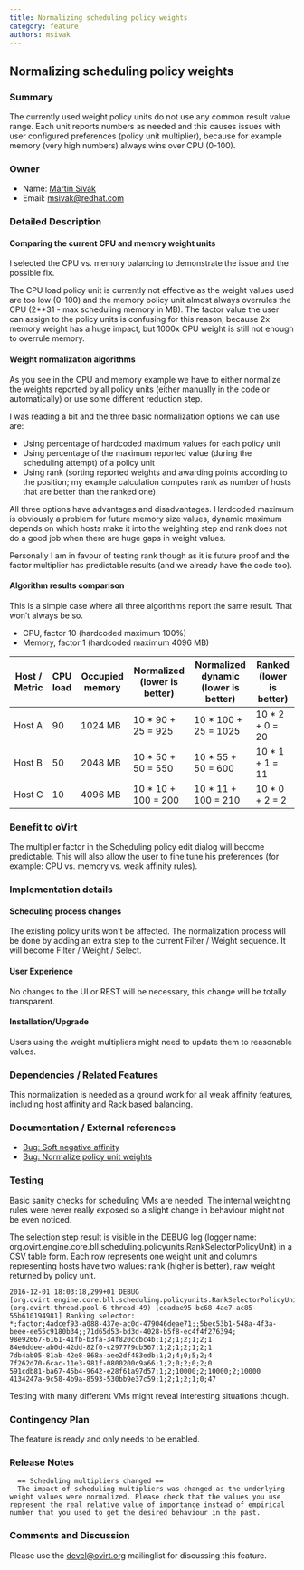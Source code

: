 ```yaml
---
title: Normalizing scheduling policy weights
category: feature
authors: msivak
---
```


## Normalizing scheduling policy weights

### Summary

The currently used weight policy units do not use any common result value range. Each unit reports numbers as needed and this causes issues with user configured preferences (policy unit multiplier), because for example memory (very high numbers) always wins over CPU (0-100).


### Owner

*   Name: [Martin Sivák](User:msivak)
*   Email: <msivak@redhat.com>

### Detailed Description

#### Comparing the current CPU and memory weight units

I selected the CPU vs. memory balancing to demonstrate the issue and the possible fix.

The CPU load policy unit is currently not effective as the weight values used are too low (0-100) and the memory policy unit almost always overrules the CPU (2**31 - max scheduling memory in MB). The factor value the user can assign to the policy units is confusing for this reason, because 2x memory weight has a huge impact, but 1000x CPU weight is still not enough to overrule memory.

#### Weight normalization algorithms

As you see in the CPU and memory example we have to either normalize the weights reported by all policy units (either manually in the code or automatically) or use some different reduction step.

I was reading a bit and the three basic normalization options we can use are:

- Using percentage of hardcoded maximum values for each policy unit
- Using percentage of the maximum reported value (during the scheduling attempt) of a policy unit
- Using rank (sorting reported weights and awarding points according to the position; my example calculation computes rank as number of hosts that are better than the ranked one)

All three options have advantages and disadvantages. Hardcoded maximum is obviously a problem for future memory size values, dynamic maximum depends on which hosts make it into the weighting step and rank does not do a good job when there are huge gaps in weight values.

Personally I am in favour of testing rank though as it is future proof and the factor multiplier has predictable results (and we already have the code too).

#### Algorithm results comparison

This is a simple case where all three algorithms report the same result. That won’t always be so.

* CPU, factor 10 (hardcoded maximum 100%)
* Memory, factor 1 (hardcoded maximum 4096 MB)


| Host / Metric | CPU load | Occupied memory | Normalized (lower is better) | Normalized dynamic (lower is better) | Ranked (lower is better) |
| ------------- | -------- | --------------- | ---------------------------- | ------------------------------------ | ------------------------ |
| Host A | 90 | 1024 MB | 10 * 90 + 25 = 925 | 10 * 100 + 25 = 1025 | 10 * 2 + 0 = 20 |
| Host B | 50 | 2048 MB | 10 * 50 + 50 = 550 | 10 * 55 + 50 = 600 | 10 * 1 + 1 = 11 |
| Host C | 10 | 4096 MB | 10 * 10 + 100 = 200 | 10 * 11 + 100 = 210 | 10 * 0 + 2 = 2 |


### Benefit to oVirt

The multiplier factor in the Scheduling policy edit dialog will become predictable. This will also allow the user to fine tune his preferences (for example: CPU vs. memory vs. weak affinity rules).

### Implementation details

#### Scheduling process changes

The existing policy units won't be affected. The normalization process will be done by adding an extra step to the current Filter / Weight sequence. It will become Filter / Weight / Select.

#### User Experience

No changes to the UI or REST will be necessary, this change will be totally transparent.

#### Installation/Upgrade

Users using the weight multipliers might need to update them to reasonable values.

### Dependencies / Related Features

This normalization is needed as a ground work for all weak affinity features, including host affinity and Rack based balancing.

### Documentation / External references

- [Bug: Soft negative affinity](https://bugzilla.redhat.com/show_bug.cgi?id=1207255)
- [Bug: Normalize policy unit weights](https://bugzilla.redhat.com/show_bug.cgi?id=1306263)

### Testing

Basic sanity checks for scheduling VMs are needed. The internal weighting rules were never really exposed so a slight change in behaviour might not be even noticed.

The selection step result is visible in the DEBUG log (logger name: org.ovirt.engine.core.bll.scheduling.policyunits.RankSelectorPolicyUnit) in a CSV table form. Each row represents one weight unit and columns representing hosts have two walues: rank (higher is better), raw weight returned by policy unit.

```
2016-12-01 18:03:18,299+01 DEBUG [org.ovirt.engine.core.bll.scheduling.policyunits.RankSelectorPolicyUnit] (org.ovirt.thread.pool-6-thread-49) [ceadae95-bc68-4ae7-ac85-55b610194981] Ranking selector:
*;factor;4adcef93-a088-437e-ac0d-479046deae71;;5bec53b1-548a-4f3a-beee-ee55c9180b34;;71d65d53-bd3d-4028-b5f8-ec4f4f276394;
98e92667-6161-41fb-b3fa-34f820ccbc4b;1;2;1;2;1;2;1
84e6ddee-ab0d-42dd-82f0-c297779db567;1;2;1;2;1;2;1
7db4ab05-81ab-42e8-868a-aee2df483edb;1;2;4;0;5;2;4
7f262d70-6cac-11e3-981f-0800200c9a66;1;2;0;2;0;2;0
591cdb81-ba67-45b4-9642-e28f61a97d57;1;2;10000;2;10000;2;10000
4134247a-9c58-4b9a-8593-530bb9e37c59;1;2;1;2;1;0;47
```

Testing with many different VMs might reveal interesting situations though.

### Contingency Plan

The feature is ready and only needs to be enabled.

### Release Notes

      == Scheduling multipliers changed ==
      The impact of scheduling multipliers was changed as the underlying weight values were normalized. Please check that the values you use represent the real relative value of importance instead of empirical number that you used to get the desired behaviour in the past.

### Comments and Discussion

Please use the devel@ovirt.org mailinglist for discussing this feature.

